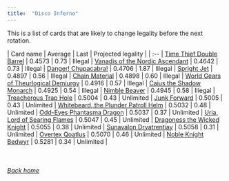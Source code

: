 ```yaml
---
title:  "Disco Inferno"
---
```


This is a list of cards that are likely to change legality before the next rotation.

| Card name | Average | Last | Projected legality |
| :-- |
[Time Thief Double Barrel](https://db.ygoprodeck.com/card/?search=Time%20Thief%20Double%20Barrel) | 0.4573 | 0.73 | Illegal |
[Vanadis of the Nordic Ascendant](https://db.ygoprodeck.com/card/?search=Vanadis%20of%20the%20Nordic%20Ascendant) | 0.4642 | 0.73 | Illegal |
[Danger! Chupacabra!](https://db.ygoprodeck.com/card/?search=Danger!%20Chupacabra!) | 0.4706 | 1.87 | Illegal |
[Spright Jet](https://db.ygoprodeck.com/card/?search=Spright%20Jet) | 0.4897 | 0.56 | Illegal |
[Chain Material](https://db.ygoprodeck.com/card/?search=Chain%20Material) | 0.4898 | 0.60 | Illegal |
[World Gears of Theurlogical Demiurgy](https://db.ygoprodeck.com/card/?search=World%20Gears%20of%20Theurlogical%20Demiurgy) | 0.4916 | 0.57 | Illegal |
[Caius the Shadow Monarch](https://db.ygoprodeck.com/card/?search=Caius%20the%20Shadow%20Monarch) | 0.4925 | 0.54 | Illegal |
[Nimble Beaver](https://db.ygoprodeck.com/card/?search=Nimble%20Beaver) | 0.4945 | 0.58 | Illegal |
[Treacherous Trap Hole](https://db.ygoprodeck.com/card/?search=Treacherous%20Trap%20Hole) | 0.5004 | 0.43 | Unlimited |
[Junk Forward](https://db.ygoprodeck.com/card/?search=Junk%20Forward) | 0.5005 | 0.43 | Unlimited |
[Whitebeard, the Plunder Patroll Helm](https://db.ygoprodeck.com/card/?search=Whitebeard,%20the%20Plunder%20Patroll%20Helm) | 0.5032 | 0.48 | Unlimited |
[Odd-Eyes Phantasma Dragon](https://db.ygoprodeck.com/card/?search=Odd-Eyes%20Phantasma%20Dragon) | 0.5037 | 0.37 | Unlimited |
[Uria, Lord of Searing Flames](https://db.ygoprodeck.com/card/?search=Uria,%20Lord%20of%20Searing%20Flames) | 0.5047 | 0.45 | Unlimited |
[Dragoness the Wicked Knight](https://db.ygoprodeck.com/card/?search=Dragoness%20the%20Wicked%20Knight) | 0.5055 | 0.38 | Unlimited |
[Sunavalon Dryatrentiay](https://db.ygoprodeck.com/card/?search=Sunavalon%20Dryatrentiay) | 0.5058 | 0.31 | Unlimited |
[Overtex Qoatlus](https://db.ygoprodeck.com/card/?search=Overtex%20Qoatlus) | 0.5070 | 0.46 | Unlimited |
[Noble Knight Bedwyr](https://db.ygoprodeck.com/card/?search=Noble%20Knight%20Bedwyr) | 0.5281 | 0.34 | Unlimited |

<br>

###### [Back home](index)
